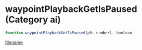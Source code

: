 # waypointPlaybackGetIsPaused (Category ai)

```js
function waypointPlaybackGetIsPaused(p0: number): boolean
```

[filename](waypointPlaybackGetIsPaused_m.md ':include')